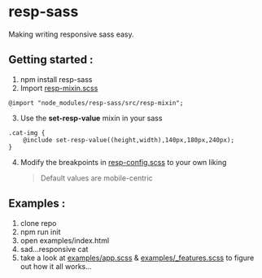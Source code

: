 # resp-sass
Making writing responsive sass easy.

## Getting started : 
1. npm install resp-sass
2. Import [resp-mixin.scss](https://github.com/paulpatarinski/resp-sass/blob/master/src/resp-mixin.scss)

```
@import "node_modules/resp-sass/src/resp-mixin";
```

3. Use the **set-resp-value** mixin in your sass

```
.cat-img {
    @include set-resp-value((height,width),140px,180px,240px);
}
```

4. Modify the breakpoints in [resp-config.scss](https://github.com/paulpatarinski/resp-sass/blob/master/src/resp-config.scss) to your own liking
    > Default values are mobile-centric

## Examples :

1. clone repo
2. npm run init
3. open examples/index.html
4. sad...responsive cat
5. take a look at [examples/app.scss](https://github.com/paulpatarinski/resp-sass/blob/master/examples/app.scss) & [examples/_features.scss](https://github.com/paulpatarinski/resp-sass/blob/master/examples/_feature.scss) to figure out how it all works...